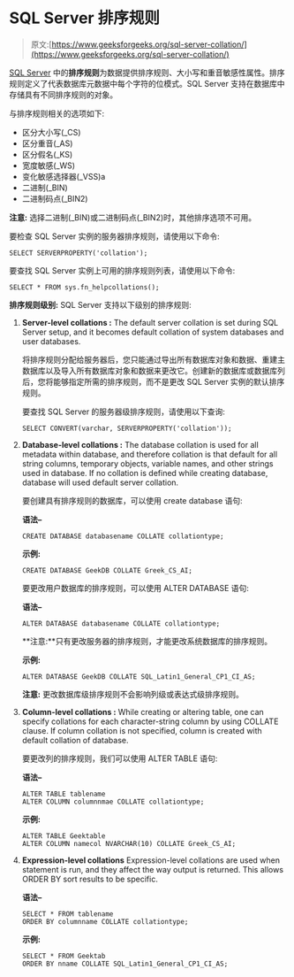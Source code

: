 # SQL Server 排序规则

> 原文:[https://www.geeksforgeeks.org/sql-server-collation/](https://www.geeksforgeeks.org/sql-server-collation/)

[SQL Server](https://www.geeksforgeeks.org/introduction-of-ms-sql-server/) 中的**排序规则**为数据提供排序规则、大小写和重音敏感性属性。排序规则定义了代表数据库元数据中每个字符的位模式。SQL Server 支持在数据库中存储具有不同排序规则的对象。

与排序规则相关的选项如下:

*   区分大小写(_CS)
*   区分重音(_AS)
*   区分假名(_KS)
*   宽度敏感(_WS)
*   变化敏感选择器(_VSS)a
*   二进制(_BIN)
*   二进制码点(_BIN2)

**注意:**
选择二进制(_BIN)或二进制码点(_BIN2)时，其他排序选项不可用。

要检查 SQL Server 实例的服务器排序规则，请使用以下命令:

```
SELECT SERVERPROPERTY('collation');
```

要查找 SQL Server 实例上可用的排序规则列表，请使用以下命令:

```
SELECT * FROM sys.fn_helpcollations();
```

**排序规则级别:**
SQL Server 支持以下级别的排序规则:

1.  **Server-level collations :**
    The default server collation is set during SQL Server setup, and it becomes default collation of system databases and user databases.

    将排序规则分配给服务器后，您只能通过导出所有数据库对象和数据、重建主数据库以及导入所有数据库对象和数据来更改它。创建新的数据库或数据库列后，您将能够指定所需的排序规则，而不是更改 SQL Server 实例的默认排序规则。

    要查找 SQL Server 的服务器级排序规则，请使用以下查询:

    ```
    SELECT CONVERT(varchar, SERVERPROPERTY('collation'));
    ```

2.  **Database-level collations :**
    The database collation is used for all metadata within database, and therefore collation is that default for all string columns, temporary objects, variable names, and other strings used in database. If no collation is defined while creating database, database will used default server collation.

    要创建具有排序规则的数据库，可以使用 create database 语句:

    **语法–**

    ```
    CREATE DATABASE databasename COLLATE collationtype;
    ```

    **示例:**

    ```
    CREATE DATABASE GeekDB COLLATE Greek_CS_AI; 
    ```

    要更改用户数据库的排序规则，可以使用 ALTER DATABASE 语句:

    **语法–**

    ```
    ALTER DATABASE databasename COLLATE collationtype;
    ```

    **注意:**只有更改服务器的排序规则，才能更改系统数据库的排序规则。

    **示例:**

    ```
    ALTER DATABASE GeekDB COLLATE SQL_Latin1_General_CP1_CI_AS; 
    ```

    **注意:**
    更改数据库级排序规则不会影响列级或表达式级排序规则。

3.  **Column-level collations :**
    While creating or altering table, one can specify collations for each character-string column by using COLLATE clause. If column collation is not specified, column is created with default collation of database.

    要更改列的排序规则，我们可以使用 ALTER TABLE 语句:

    **语法–**

    ```
    ALTER TABLE tablename 
    ALTER COLUMN columnnmae COLLATE collationtype;
    ```

    **示例:**

    ```
    ALTER TABLE Geektable 
    ALTER COLUMN namecol NVARCHAR(10) COLLATE Greek_CS_AI; 
    ```

4.  **Expression-level collations**
    Expression-level collations are used when statement is run, and they affect the way output is returned. This allows ORDER BY sort results to be specific.

    **语法–**

    ```
    SELECT * FROM tablename 
    ORDER BY columnname COLLATE collationtype;
    ```

    **示例:**

    ```
    SELECT * FROM Geektab 
    ORDER BY nname COLLATE SQL_Latin1_General_CP1_CI_AS; 
    ```